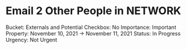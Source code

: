 # Email 2 Other People in NETWORK

Bucket: Externals and Potential
Checkbox: No
Importance: Important
Property: November 10, 2021 → November 11, 2021
Status: In Progress
Urgency: Not Urgent